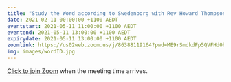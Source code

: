 ```yaml
---
title: "Study the Word according to Swedenborg with Rev Howard Thompson"
date: 2021-02-11 00:00:00 +1100 AEDT
eventstart: 2021-05-11 11:00:00 +1100 AEDT
eventend: 2021-05-11 13:00:00 +1100 AEDT
expirydate: 2021-05-11 13:00:00 +1100 AEDT
zoomlink: https://us02web.zoom.us/j/86388119164?pwd=ME9rSmdkdFp5QVFHd0hIbDZmNXhRQT09
img: images/wordID.jpg
---
```

[Click to join Zoom](https://us02web.zoom.us/j/86388119164?pwd=ME9rSmdkdFp5QVFHd0hIbDZmNXhRQT09) when the meeting time arrives.